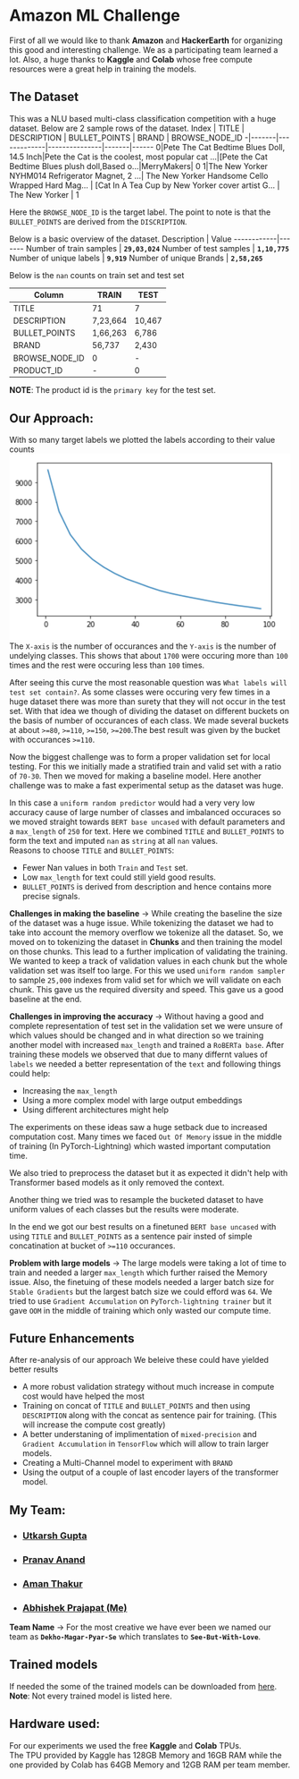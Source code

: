 # Amazon ML Challenge
First of all we would like to thank **Amazon** and **HackerEarth** for organizing this good and interesting challenge. We as a participating team learned a lot. Also, a huge thanks to **Kaggle** and **Colab** whose free compute resources were a great help in training the models.

## The Dataset
This was a NLU based multi-class classification competition with a huge dataset. Below are 2 sample rows of the dataset.
Index | TITLE | DESCRIPTION | BULLET_POINTS | BRAND | BROWSE_NODE_ID
-|-------|-------------|---------------|-------|------
0|Pete The Cat Bedtime Blues Doll, 14.5 Inch|Pete the Cat is the coolest, most popular cat ...|[Pete the Cat Bedtime Blues plush doll,Based o...|MerryMakers| 0
1|The New Yorker NYHM014 Refrigerator Magnet, 2 ...| The New Yorker Handsome Cello Wrapped Hard Mag... | [Cat In A Tea Cup by New Yorker cover artist G... | The New Yorker | 1

Here the `BROWSE_NODE_ID` is the target label. The point to note is that the `BULLET_POINTS` are derived from the `DISCRIPTION`.

Below is a basic overview of the dataset.
Description | Value
------------|-------
Number of train samples | **`29,03,024`**
Number of test samples | **`1,10,775`**
Number of unique labels | **`9,919`**
Number of unique Brands | **`2,58,265`**

Below is the `nan` counts on train set and test set


Column | TRAIN | TEST 
-------|-------|--------
TITLE | 71 | 7
DESCRIPTION | 7,23,664 | 10,467
BULLET_POINTS | 1,66,263 | 6,786
BRAND | 56,737 | 2,430 
BROWSE_NODE_ID | 0 | -
PRODUCT_ID | - | 0

**NOTE**: The product id is the `primary key` for the test set.

## Our Approach:
With so many target labels we plotted the labels according to their value counts <img src='./Images/value_counts.PNG'> <br>
The `X-axis` is the number of occurances and the `Y-axis` is the number of undelying classes. This shows that about `1700` were occuring more than `100` times and the rest were occuring less than `100` times.

After seeing this curve the most reasonable question was `What labels will test set contain?`. As some classes were occuring very few times in a huge dataset there was more than surety that they will not occur in the test set. With that idea we though of dividing the dataset on different buckets on the basis of number of occurances of each class.
We made several buckets at about `>=80`, `>=110`, `>=150`, `>=200`.The best result was given by the bucket with occurances `>=110`.

Now the biggest challenge was to form a proper validation set for local testing. For this we initially made a stratified train and valid set with a ratio of `70-30`. Then we moved for making a baseline model. Here another challenge was to make a fast experimental setup as the dataset was huge.

In this case a `uniform random predictor` would had a very very low accuracy cause of large number of classes and imbalanced occuraces so we moved straight towards `BERT base uncased` with default parameters and a `max_length` of `250` for text. Here we combined `TITLE` and `BULLET_POINTS` to form the text and imputed `nan` as `string` at all `nan` values. <br>
Reasons to choose `TITLE` and `BULLET_POINTS`:
* Fewer Nan values in both `Train` and `Test` set.
* Low `max_length` for text could still yield good results.
* `BULLET_POINTS` is derived from description and hence contains more precise signals.

**Challenges in making the baseline** -> While creating the baseline the size of the dataset was a huge issue. While tokenizing the dataset we had to take into account the memory overflow we tokenize all the dataset. So, we moved on to tokenizing the dataset in **Chunks** and then training the model on those chunks. This lead to a further implication of validating the training. We wanted to keep a track of validation values in each chunk but the whole validation set was itself too large. For this we used `uniform random sampler` to sample `25,000` indexes from valid set for which we will validate on each chunk. This gave us the required diversity and speed. This gave us a good baseline at the end.

**Challenges in improving the accuracy** -> Without having a good and complete representation of test set in the validation set we were unsure of which values should be changed and in what direction so we training another model with increased `max_length` and trained a `RoBERTa base`. After training these models we observed that due to many differnt values of `labels` we needed a better representation of the `text` and following things could help:
 * Increasing the `max_length`
 * Using a more complex model with large output embeddings
 * Using different architectures might help

The experiments on these ideas saw a huge setback due to increased computation cost. Many times we faced `Out Of Memory` issue in the middle of training (In PyTorch-Lightning) which wasted important computation time.

We also tried to preprocess the dataset but it as expected it didn't help with Transformer based models as it only removed the context.

Another thing we tried was to resample the bucketed dataset to have uniform values of each classes but the results were moderate.

In the end we got our best results on a finetuned `BERT base uncased` with using `TITLE` and `BULLET_POINTS` as a sentence pair insted of simple concatination at bucket of `>=110` occurances.

**Problem with large models** -> The large models were taking a lot of time to train and needed a larger `max_length` which further raised the Memory issue. Also, the finetuing of these models needed a larger batch size for `Stable Gradients` but the largest batch size we could efford was `64`. We tried to use `Gradient Accumulation` on `PyTorch-lightning trainer` but it gave `OOM` in the middle of training which only wasted our compute time.


## Future Enhancements
After re-analysis of our approach We beleive these could have yielded better results
 * A more robust validation strategy without much increase in compute cost would have helped the most
 * Training on concat of `TITLE` and `BULLET_POINTS` and then using `DESCRIPTION` along with the concat as sentence pair for training. (This will increase the compute cost greatly)
 * A better understaning of implimentation of `mixed-precision` and `Gradient Accumulation` in `TensorFlow` which will allow to train larger models.
 * Creating a Multi-Channel model to experiment with `BRAND`
 * Using the output of a couple of last encoder layers of the transformer model.

## My Team:
* ### [Utkarsh Gupta](https://www.linkedin.com/in/utkarsh-gupta007/)
* ### [Pranav Anand](https://www.linkedin.com/in/pranavanand24/)
* ### [Aman Thakur](https://www.linkedin.com/in/athakur1703/)
* ### [Abhishek Prajapat (Me)](https://www.linkedin.com/in/AbhishekPrajapat/)

**Team Name** -> For the most creative we have ever been we named our team as **`Dekho-Magar-Pyar-Se`** which translates to **`See-But-With-Love`**.


## Trained models
If needed the some of the trained models can be downloaded from [here](https://drive.google.com/drive/folders/1dgNHLTWvd7l96dgyecqo9leVG4POTzBl?usp=sharing). <br>
**Note**: Not every trained model is listed here.

## Hardware used:
For our experiments we used the free **Kaggle** and **Colab** TPUs.<br>
The TPU provided by Kaggle has 128GB Memory and 16GB RAM while the one provided by Colab has 64GB Memory and 12GB RAM per team member.
